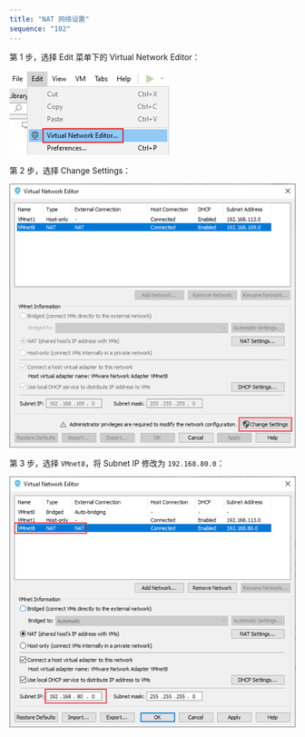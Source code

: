 ```yaml
---
title: "NAT 网络设置"
sequence: "102"
---
```


第 1 步，选择 Edit 菜单下的 Virtual Network Editor：

![](/assets/images/vmware/network/vmware-menu-edit-virtual-network-editor.png)

第 2 步，选择 Change Settings：

![](/assets/images/vmware/network/virtual-network-editor-change-settings.png)

第 3 步，选择 `VMnet8`，将 Subnet IP 修改为 `192.168.80.0`：

![](/assets/images/vmware/network/vmnet8-subnet-ip-80.png)

